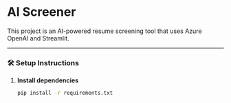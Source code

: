 # AI Screener

This project is an AI-powered resume screening tool that uses Azure OpenAI and Streamlit.

---

### 🛠️ Setup Instructions

1. **Install dependencies**
   ```bash
   pip install -r requirements.txt
